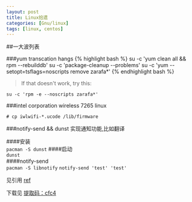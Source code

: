 ```yaml
---
layout: post
title: Linux拾遗
categories: [Gnu/linux]
tags: [linux, centos]
---
```


##一大波列表

###yum transcation hangs
{% highlight bash %}
su -c 'yum clean all && rpm --rebuilddb'
su -c 'package-cleanup --problems'
su -c 'yum --setopt=tsflags=noscripts remove zarafa*'
{% endhighlight bash %}
>If that doesn't work, try this:

`su -c 'rpm -e --noscripts zarafa*'`


###intel corporation wireless 7265 linux

`# cp iwlwifi-*.ucode /lib/firmware `



###notify-send && dunst 实现通知功能,比如翻译

####安装　  
`pacman -S dunst`
####启动   
`dunst `  
####notify-send   
`pacman -S libnotify`
`notify-send 'test' 'test'`


见引用
[ref](http://linuxwireless.org/en/users/Drivers/iwlwifi/)

下载见
[提取码：cfc4](http://yunpan.cn/cL9XkZ458pcXT)
